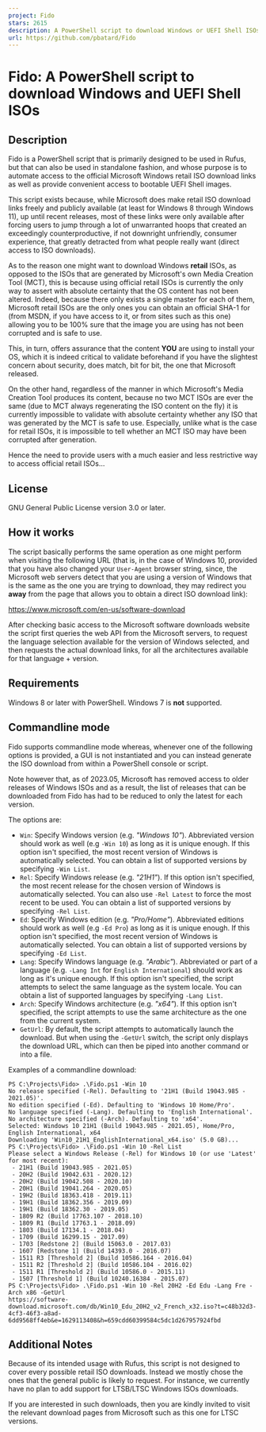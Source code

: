 ```yaml
---
project: Fido
stars: 2615
description: A PowerShell script to download Windows or UEFI Shell ISOs
url: https://github.com/pbatard/Fido
---
```


Fido: A PowerShell script to download Windows and UEFI Shell ISOs
=================================================================

Description
-----------

Fido is a PowerShell script that is primarily designed to be used in Rufus, but that can also be used in standalone fashion, and whose purpose is to automate access to the official Microsoft Windows retail ISO download links as well as provide convenient access to bootable UEFI Shell images.

This script exists because, while Microsoft does make retail ISO download links freely and publicly available (at least for Windows 8 through Windows 11), up until recent releases, most of these links were only available after forcing users to jump through a lot of unwarranted hoops that created an exceedingly counterproductive, if not downright unfriendly, consumer experience, that greatly detracted from what people really want (direct access to ISO downloads).

As to the reason one might want to download Windows **retail** ISOs, as opposed to the ISOs that are generated by Microsoft's own Media Creation Tool (MCT), this is because using official retail ISOs is currently the only way to assert with absolute certainty that the OS content has not been altered. Indeed, because there only exists a single master for each of them, Microsoft retail ISOs are the only ones you can obtain an official SHA-1 for (from MSDN, if you have access to it, or from sites such as this one) allowing you to be 100% sure that the image you are using has not been corrupted and is safe to use.

This, in turn, offers assurance that the content **YOU** are using to install your OS, which it is indeed critical to validate beforehand if you have the slightest concern about security, does match, bit for bit, the one that Microsoft released.

On the other hand, regardless of the manner in which Microsoft's Media Creation Tool produces its content, because no two MCT ISOs are ever the same (due to MCT always regenerating the ISO content on the fly) it is currently impossible to validate with absolute certainty whether any ISO that was generated by the MCT is safe to use. Especially, unlike what is the case for retail ISOs, it is impossible to tell whether an MCT ISO may have been corrupted after generation.

Hence the need to provide users with a much easier and less restrictive way to access official retail ISOs...

License
-------

GNU General Public License version 3.0 or later.

How it works
------------

The script basically performs the same operation as one might perform when visiting the following URL (that is, in the case of Windows 10, provided that you have also changed your `User-Agent` browser string, since, the Microsoft web servers detect that you are using a version of Windows that is the same as the one you are trying to download, they may redirect you **away** from the page that allows you to obtain a direct ISO download link):

https://www.microsoft.com/en-us/software-download

After checking basic access to the Microsoft software downloads website the script first queries the web API from the Microsoft servers, to request the language selection available for the version of Windows selected, and then requests the actual download links, for all the architectures available for that language + version.

Requirements
------------

Windows 8 or later with PowerShell. Windows 7 is **not** supported.

Commandline mode
----------------

Fido supports commandline mode whereas, whenever one of the following options is provided, a GUI is not instantiated and you can instead generate the ISO download from within a PowerShell console or script.

Note however that, as of 2023.05, Microsoft has removed access to older releases of Windows ISOs and as a result, the list of releases that can be downloaded from Fido has had to be reduced to only the latest for each version.

The options are:

-   `Win`: Specify Windows version (e.g. _"Windows 10"_). Abbreviated version should work as well (e.g `-Win 10`) as long as it is unique enough. If this option isn't specified, the most recent version of Windows is automatically selected. You can obtain a list of supported versions by specifying `-Win List`.
-   `Rel`: Specify Windows release (e.g. _"21H1"_). If this option isn't specified, the most recent release for the chosen version of Windows is automatically selected. You can also use `-Rel Latest` to force the most recent to be used. You can obtain a list of supported versions by specifying `-Rel List`.
-   `Ed`: Specify Windows edition (e.g. _"Pro/Home"_). Abbreviated editions should work as well (e.g `-Ed Pro`) as long as it is unique enough. If this option isn't specified, the most recent version of Windows is automatically selected. You can obtain a list of supported versions by specifying `-Ed List`.
-   `Lang`: Specify Windows language (e.g. _"Arabic"_). Abbreviated or part of a language (e.g. `-Lang Int` for `English International`) should work as long as it's unique enough. If this option isn't specified, the script attempts to select the same language as the system locale. You can obtain a list of supported languages by specifying `-Lang List`.
-   `Arch`: Specify Windows architecture (e.g. _"x64"_). If this option isn't specified, the script attempts to use the same architecture as the one from the current system.
-   `GetUrl`: By default, the script attempts to automatically launch the download. But when using the `-GetUrl` switch, the script only displays the download URL, which can then be piped into another command or into a file.

Examples of a commandline download:

```
PS C:\Projects\Fido> .\Fido.ps1 -Win 10
No release specified (-Rel). Defaulting to '21H1 (Build 19043.985 - 2021.05)'.
No edition specified (-Ed). Defaulting to 'Windows 10 Home/Pro'.
No language specified (-Lang). Defaulting to 'English International'.
No architecture specified (-Arch). Defaulting to 'x64'.
Selected: Windows 10 21H1 (Build 19043.985 - 2021.05), Home/Pro, English International, x64
Downloading 'Win10_21H1_EnglishInternational_x64.iso' (5.0 GB)...
PS C:\Projects\Fido> .\Fido.ps1 -Win 10 -Rel List
Please select a Windows Release (-Rel) for Windows 10 (or use 'Latest' for most recent):
 - 21H1 (Build 19043.985 - 2021.05)
 - 20H2 (Build 19042.631 - 2020.12)
 - 20H2 (Build 19042.508 - 2020.10)
 - 20H1 (Build 19041.264 - 2020.05)
 - 19H2 (Build 18363.418 - 2019.11)
 - 19H1 (Build 18362.356 - 2019.09)
 - 19H1 (Build 18362.30 - 2019.05)
 - 1809 R2 (Build 17763.107 - 2018.10)
 - 1809 R1 (Build 17763.1 - 2018.09)
 - 1803 (Build 17134.1 - 2018.04)
 - 1709 (Build 16299.15 - 2017.09)
 - 1703 [Redstone 2] (Build 15063.0 - 2017.03)
 - 1607 [Redstone 1] (Build 14393.0 - 2016.07)
 - 1511 R3 [Threshold 2] (Build 10586.164 - 2016.04)
 - 1511 R2 [Threshold 2] (Build 10586.104 - 2016.02)
 - 1511 R1 [Threshold 2] (Build 10586.0 - 2015.11)
 - 1507 [Threshold 1] (Build 10240.16384 - 2015.07)
PS C:\Projects\Fido> .\Fido.ps1 -Win 10 -Rel 20H2 -Ed Edu -Lang Fre -Arch x86 -GetUrl
https://software-download.microsoft.com/db/Win10_Edu_20H2_v2_French_x32.iso?t=c48b32d3-4cf3-46f3-a8ad-6dd9568ff4eb&e=1629113408&h=659cdd60399584c5dc1d267957924fbd
```

Additional Notes
----------------

Because of its intended usage with Rufus, this script is not designed to cover every possible retail ISO downloads. Instead we mostly chose the ones that the general public is likely to request. For instance, we currently have no plan to add support for LTSB/LTSC Windows ISOs downloads.

If you are interested in such downloads, then you are kindly invited to visit the relevant download pages from Microsoft such as this one for LTSC versions.
